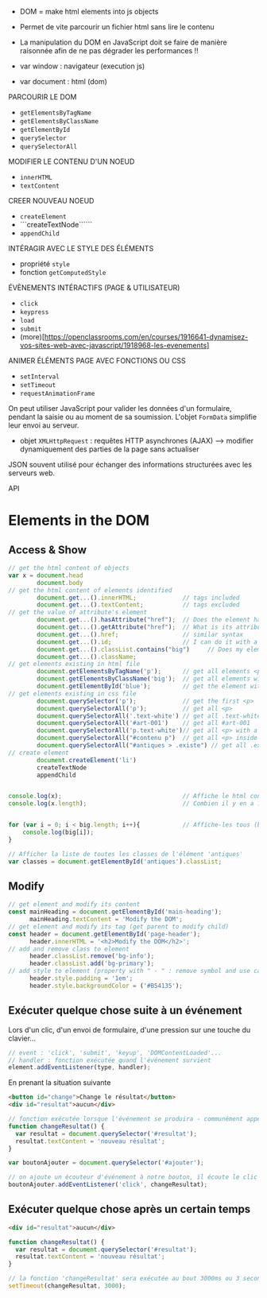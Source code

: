 - DOM = make html elements into js objects
- Permet de vite parcourir un fichier html sans lire le contenu
- La manipulation du DOM en JavaScript doit se faire de manière raisonnée afin de ne pas dégrader les performances !!

- var window : navigateur (execution js)
- var document : html (dom)

PARCOURIR LE DOM
- ```getElementsByTagName```
- ```getElementsByClassName```
- ```getElementById```
- ```querySelector```
- ```querySelectorAll```

MODIFIER LE CONTENU D'UN NOEUD
- ```innerHTML```
- ```textContent```

CREER NOUVEAU NOEUD
- ```createElement```
- ```createTextNode``````
- ```appendChild```

INTÉRAGIR AVEC LE STYLE DES ÉLÉMENTS
- propriété ```style```
- fonction ```getComputedStyle```

ÉVÈNEMENTS INTÉRACTIFS (PAGE & UTILISATEUR)
- ```click```
- ```keypress```
- ```load```
- ```submit```
- (more)[https://openclassrooms.com/en/courses/1916641-dynamisez-vos-sites-web-avec-javascript/1918968-les-evenements]

ANIMER ÉLÉMENTS PAGE AVEC FONCTIONS OU CSS
- ```setInterval```
- ```setTimeout```
- ```requestAnimationFrame```

On peut utiliser JavaScript pour valider les données d'un formulaire, pendant la saisie ou au moment de sa soumission. L'objet ```FormData``` simplifie leur envoi au serveur.

- objet ```XMLHttpRequest``` : requêtes HTTP asynchrones (AJAX) --> modifier dynamiquement des parties de la page sans actualiser

JSON souvent utilisé pour échanger des informations structurées avec les serveurs web.

API


# Elements in the DOM
## Access & Show
```js
// get the html content of objects
var x = document.head
        document.body
// get the html content of elements identified
        document.get...().innerHTML;             // tags included
        document.get...().textContent;           // tags excluded
// get the value of attribute's element
        document.get...().hasAttribute("href");  // Does the element have the attribute ?
        document.get...().getAttribute("href");  // What is its attribute ?
        document.get...().href;                  // similar syntax
        document.get...().id;                    // I can do it with a value as well
        document.get...().classList.contains("big")     // Does my element has a class called "big" ?
        document.get...().className;
// get elements existing in html file
        document.getElementsByTagName('p');      // get all elements <p>
        document.getElementsByClassName('big');  // get all elements with .big
        document.getElementById('blue');         // get the element with #blue
// get elements existing in css file
        document.querySelector('p');             // get the first <p>
        document.querySelectorAll('p');          // get all <p>
        document.querySelectorAll('.text-white') // get all .text-white
        document.querySelectorAll('#art-001')    // get all #art-001
        document.querySelectorAll('p.text-white')// get all <p> with a .text-white
        document.querySelectorAll("#contenu p")  // get all <p> inside a #contenu
        document.querySelectorAll("#antiques > .existe") // get all .existe child with a #antiques parent
// create element
        document.createElement('li')
        createTextNode
        appendChild


console.log(x);                                  // Affiche le html content
console.log(x.length);                           // Combien il y en a ?


for (var i = 0; i < big.length; i++){            // Affiche-les tous (big = class)
    console.log(big[i]);
}

// Afficher la liste de toutes les classes de l'élément 'antiques'
var classes = document.getElementById('antiques').classList;
```

## Modify
```js
// get element and modify its content
const mainHeading = document.getElementById('main-heading');
      mainHeading.textContent = 'Modify the DOM';
// get element and modify its tag (get parent to modify child)
const header = document.getElementById('page-header');
      header.innerHTML = '<h2>Modify the DOM</h2>';
// add and remove class to element
      header.classList.remove('bg-info');
      header.classList.add('bg-primary');
// add style to element (property with " - " : remove symbol and use camelCase) 
      header.style.padding = '1em';
      header.style.backgroundColor = ('#B54135');
```



## Exécuter quelque chose suite à un événement

Lors d'un clic, d'un envoi de formulaire, d'une pression sur une touche du clavier...

```js
// event : 'click', 'submit', 'keyup', 'DOMContentLoaded'...
// handler : fonction exécutée quand l'événement survient
element.addEventListener(type, handler);
```

En prenant la situation suivante

```html
<button id="change">Change le résultat</button>
<div id="resultat">aucun</div>
```

```js
// fonction exécutée lorsque l'événement se produira - communément appelée 'handler'
function changeResultat() {
  var resultat = document.querySelector('#resultat');
  resultat.textContent = 'nouveau résultat';
}

var boutonAjouter = document.querySelector('#ajouter');

// on ajoute un écouteur d'événement à notre bouton, il écoute le clic
boutonAjouter.addEventListener('click', changeResultat);
```

## Exécuter quelque chose après un certain temps

```html
<div id="resultat">aucun</div>
```

```js
function changeResultat() {
  var resultat = document.querySelector('#resultat');
  resultat.textContent = 'nouveau résultat';
}

// la fonction 'changeResultat' sera exécutée au bout 3000ms ou 3 secondes
setTimeout(changeResultat, 3000);
```
